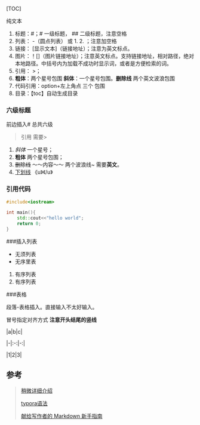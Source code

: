 [TOC]

纯文本

1. 标题：#；# 一级标题， ## 二级标题，注意空格
2. 列表： -（圆点列表） 或 1. 2. ；注意加空格
3. 链接： [显示文本]（链接地址）；注意为英文标点。
4. 图片：！[]（图片链接地址）；注意英文标点。支持链接地址，相对路径，绝对本地路径。中括号内为加载不成功时显示词，或者是方便检索的词。
5. 引用： >；
6. **粗体**：两个星号包围  **斜体**：一个星号包围。**删除线** 两个英文波浪包围
7. 代码引用：option+左上角点 三个 包围
8. 目录：【toc】自动生成目录

### 六级标题

前边插入# 总共六级

> 引用 需要>
>

1. *斜体*      一个星号； 
2. **粗体**     两个星号包围；
3.  ~~删除线~~   ～～内容～～     两个波浪线~ 需要**英文**。
4. <u>下划线</u>  《u》《/u》 

### 引用代码

```c++
#include<iostream>

int main(){
    std::cout<<"hello world";
    return 0;
}
```

###插入列表

- 无须列表
- 无序里表

1. 有序列表
2. 有序列表

###表格

段落-表格插入。直接输入不太好输入。

 冒号指定对齐方式 **注意开头结尾的竖线** 

|a|b|c|

|-|:-:|-:| 

|1|2|3|

## 参考

>[稍微详细介绍](<https://www.jianshu.com/p/191d1e21f7ed>)
>
>[typora语法](<https://www.jianshu.com/p/092de536d948>)
>
>[献给写作者的 Markdown 新手指南](<https://www.jianshu.com/p/q81RER>)


